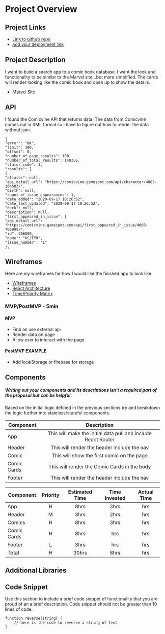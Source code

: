 # Project Overview

## Project Links

- [Link to github repo](https://github.com/jb0nd87/Project-2---Comic-Book-App)
- [add your deployment link]()

## Project Description

I want to build a search app to a comic book database. I want the look and functionality to be similar to the Marvel site...but more simplified. The cards will render looking like the comic book and open up to show the details.

- [Marvel Site](https://www.marvel.com/comics?&options%5Boffset%5D=0&totalcount=12)

## API

I found the Comicvine API that returns data. The data from Comicvine comes out in XML format so I have to figure out how to render the data without json.

```
{
"error": "OK",
"limit": 100,
"offset": 0,
"number_of_page_results": 100,
"number_of_total_results": 140356,
"status_code": 1,
"results": [
{
"aliases": null,
"api_detail_url": "https://comicvine.gamespot.com/api/character/4005-164503/",
"birth": null,
"count_of_issue_appearances": 1,
"date_added": "2020-09-17 10:26:52",
"date_last_updated": "2020-09-17 10:26:52",
"deck": null,
"description": null,
"first_appeared_in_issue": {
"api_detail_url": "https://comicvine.gamespot.com/api/first_appeared_in_issue/4000-706899/",
"id": 706899,
"name": "HC/TPB",
"issue_number": "1"
},

```


## Wireframes

Here are my wireframes for how I would like the finished app to look like.

- [Wireframes](https://wireframepro.mockflow.com/editor.jsp?editor=on&publicid=M691d78876174be864032a631e0b2cf761601641559109&perm=Create&projectid=Mdff3e867f4589556f14f364e92015cab1601641751834&ptitle=Comic%20app&bgcolor=white&category=Ma075999a4338333eed91b3af8ac6507f1583824829811&store=yes#/page/d9f1e7c5497746d8a0d668bedde05334)
- [React Architecture](https://res.cloudinary.com/dv01780vo/image/upload/v1601909000/IMG_20201005_074121_ybsc74.jpg)
- [Time/Priority Matrix](https://res.cloudinary.com/dv01780vo/image/upload/v1601908425/IMG_20201005_073126_tyfz1o.jpg)


### MVP/PostMVP - 5min

<!-- The functionality will then be divided into two separate lists: MPV and PostMVP.  Carefully decided what is placed into your MVP as the client will expect this functionality to be implemented upon project completion.   -->

#### MVP
- Find an use external api 
- Render data on page 
- Allow user to interact with the page

#### PostMVP EXAMPLE

- Add localStorage or firebase for storage

## Components
##### Writing out your components and its descriptions isn't a required part of the proposal but can be helpful.

Based on the initial logic defined in the previous sections try and breakdown the logic further into stateless/stateful components. 

| Component | Description | 
| --- | :---: |  
| App | This will make the initial data pull and include React Router| 
| Header | This will render the header include the nav | 
| Comic | This will show the first comic on the page |
| Comic Cards | This will render the Comic Cards in the body |
| Footer | This will render the header include the nav | 


<!-- Time frames are also key in the development cycle.  You have limited time to code all phases of the game.  Your estimates can then be used to evalute game possibilities based on time needed and the actual time you have before game must be submitted. It's always best to pad the time by a few hours so that you account for the unknown so add and additional hour or two to each component to play it safe. Also, put a gif at the top of your Readme before you pitch, and you'll get a panda prize. -->

| Component | Priority | Estimated Time | Time Invested | Actual Time |
| --- | :---: |  :---: | :---: | :---: |
| App | H | 8hrs| 3hrs | hrs |
| Header | M | 3hrs| 2hrs | hrs |
| Comics | H | 8hrs | 3hrs | hrs |
| Comic Cards | H | 8hrs | hrs | hrs |
| Footer | L | 3hrs | hrs | hrs |
| Total | H | 30hrs| 8hrs | hrs |

## Additional Libraries
 <!-- Use this section to list all supporting libraries and thier role in the project such as Axios, ReactStrap, D3, etc.  -->

## Code Snippet

Use this section to include a brief code snippet of functionality that you are proud of an a brief description.  Code snippet should not be greater than 10 lines of code. 

```
function reverse(string) {
	// here is the code to reverse a string of text
}
```
